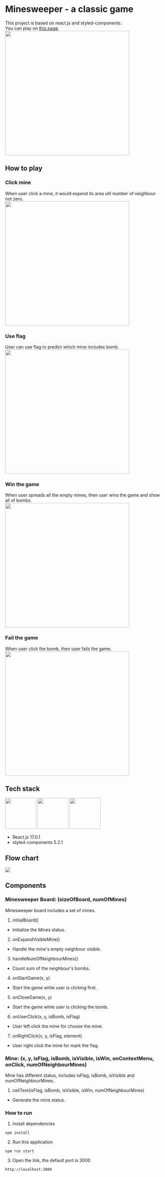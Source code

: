 # Minesweeper - a classic game
This project is based on react.js and styled-components.  
You can play on [this page](https://minesweeper.yyisyou.tw).  
<img src="https://upload.cc/i1/2021/03/16/oIgJiY.png" height="400px"> 

## How to play
### Click mine
When user click a mine, it would expend its area util number of neighbour not zero.  
<img src="https://upload.cc/i1/2021/03/16/hpJUDE.png" height="400px"> 

### Use flag
User can use flag to predict which mine includes bomb.  
<img src="https://upload.cc/i1/2021/03/16/Koe15L.png" height="400px"> 

### Win the game
When user spreads all the empty mines, then user wins the game and show all of bombs.  
<img src="https://upload.cc/i1/2021/03/16/OIQkCD.png" height="400px"> 


### Fail the game
When user click the bomb, then user fails the game.  
<img src="https://upload.cc/i1/2021/03/16/5LAgvk.png" height="400px"> 

## Tech stack
<p float="left" margin="10px">
  <img src="https://upload.wikimedia.org/wikipedia/commons/thumb/a/a7/React-icon.svg/1200px-React-icon.svg.png" height="100px"> 
  <img src="https://raw.githubusercontent.com/styled-components/brand/master/styled-components.png" height="100px">
  <img src="https://sass-lang.com/assets/img/logos/logo-b6e1ef6e.svg" height="100px">  
</p>

* React.js 17.0.1  
* styled-components 5.2.1  

## Flow chart
![](https://upload.cc/i1/2021/03/16/Y1rpj0.png)


## Components
### Minesweeper Board: (sizeOfBoard, numOfMines)
Minesweeper board includes a set of mines.

1. initialBoard()
* Initialize the Mines status.

2. onExpandVisibleMine()
* Handle the mine's empty neighbour visible.

3. handleNumOfNeighbourMines()
* Count sum of the neighbour's bombs.

4. onStartGame(x, y)
* Start the game while user is clicking first.

5. onCloseGame(x, y)
* Start the game while user is clicking the bomb.

6. onUserClick(x, y, isBomb, isFlag)
* User left click the mine for choose the mine.

7. onRightClick(x, y, isFlag, element)
* User right click the mine for mark the flag.

### Mine: (x, y, isFlag, isBomb, isVisible, isWin, onContextMenu, onClick, numOfNeighbourMines)
Mine has different status, includes isFlag, isBomb, isVisible and numOfNeighbourMines.

1. cellText(isFlag, isBomb, isVisible, isWin, numOfNeighbourMines)
* Generate the mine status.

### How to run
1. Install dependencies
```
npm install
```

2. Run this application
```
npm run start
```

3. Open the link, the default port is 3000
```
http://localhost:3000
```




